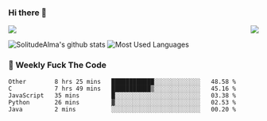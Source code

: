 ### Hi there 👋
<p>
  <a href="https://count.getloli.com/"><img src="https://count.getloli.com/get/@:solitudealma"></a>
  <img src="https://weather-icon.journeyad.repl.co/@guangzhou?v=1" align="right">
</p>



![SolitudeAlma's github stats](https://github-readme-stats.vercel.app/api?username=solitudealma&show_icons=true&theme=radical)
![Most Used Languages](https://github-readme-stats.vercel.app/api/top-langs/?username=solitudealma&layout=compact&hide_border=true&theme=dark)
<!-- ![visitors](https://visitor-badge.glitch.me/badge?page_id=solitudealma.solitudealma.id) -->


### :dart: Weekly Fuck The Code

<!--START_SECTION:waka-->
```text
Other        8 hrs 25 mins   ████████████░░░░░░░░░░░░░   48.58 % 
C            7 hrs 49 mins   ███████████▒░░░░░░░░░░░░░   45.16 % 
JavaScript   35 mins         █░░░░░░░░░░░░░░░░░░░░░░░░   03.38 % 
Python       26 mins         ▓░░░░░░░░░░░░░░░░░░░░░░░░   02.53 % 
Java         2 mins          ░░░░░░░░░░░░░░░░░░░░░░░░░   00.20 % 
```
<!--END_SECTION:waka-->
